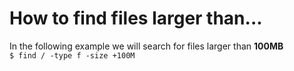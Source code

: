 # How to find files larger than...

In the following example we will search for files larger than **100MB**  
`$ find / -type f -size +100M`
